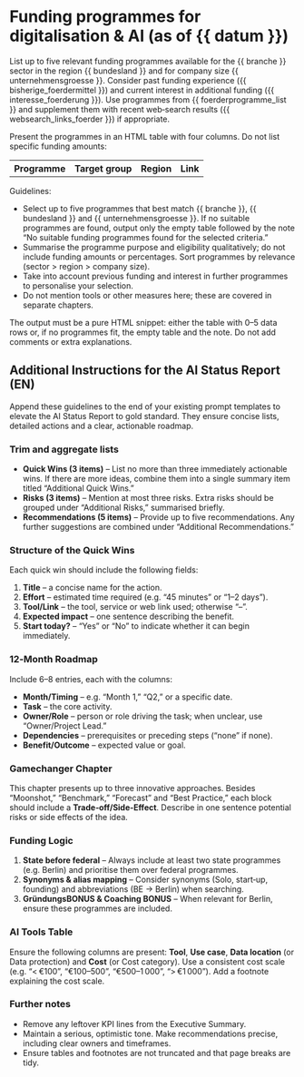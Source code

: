 # Funding programmes for digitalisation & AI (as of {{ datum }})

List up to five relevant funding programmes available for the {{ branche }} sector in the region {{ bundesland }} and for company size {{ unternehmensgroesse }}. Consider past funding experience ({{ bisherige_foerdermittel }}) and current interest in additional funding ({{ interesse_foerderung }}). Use programmes from {{ foerderprogramme_list }} and supplement them with recent web‑search results ({{ websearch_links_foerder }}) if appropriate.

Present the programmes in an HTML table with four columns. Do not list specific funding amounts:

<table>
  <tr>
    <th>Programme</th>
    <th>Target group</th>
    <th>Region</th>
    <th>Link</th>
  </tr>
  <!-- list up to five programmes -->
</table>

Guidelines:

- Select up to five programmes that best match {{ branche }}, {{ bundesland }} and {{ unternehmensgroesse }}. If no suitable programmes are found, output only the empty table followed by the note “No suitable funding programmes found for the selected criteria.”
- Summarise the programme purpose and eligibility qualitatively; do not include funding amounts or percentages. Sort programmes by relevance (sector > region > company size).
- Take into account previous funding and interest in further programmes to personalise your selection.
- Do not mention tools or other measures here; these are covered in separate chapters.

The output must be a pure HTML snippet: either the table with 0–5 data rows or, if no programmes fit, the empty table and the note. Do not add comments or extra explanations.

## Additional Instructions for the AI Status Report (EN)

Append these guidelines to the end of your existing prompt templates to elevate the AI Status Report to gold standard. They ensure concise lists, detailed actions and a clear, actionable roadmap.

### Trim and aggregate lists

* **Quick Wins (3 items)** – List no more than three immediately actionable wins. If there are more ideas, combine them into a single summary item titled “Additional Quick Wins.”
* **Risks (3 items)** – Mention at most three risks. Extra risks should be grouped under “Additional Risks,” summarised briefly.
* **Recommendations (5 items)** – Provide up to five recommendations. Any further suggestions are combined under “Additional Recommendations.”

### Structure of the Quick Wins

Each quick win should include the following fields:

1. **Title** – a concise name for the action.
2. **Effort** – estimated time required (e.g. “45 minutes” or “1–2 days”).
3. **Tool/Link** – the tool, service or web link used; otherwise “–”.
4. **Expected impact** – one sentence describing the benefit.
5. **Start today?** – “Yes” or “No” to indicate whether it can begin immediately.

### 12‑Month Roadmap

Include 6–8 entries, each with the columns:

* **Month/Timing** – e.g. “Month 1,” “Q2,” or a specific date.
* **Task** – the core activity.
* **Owner/Role** – person or role driving the task; when unclear, use “Owner/Project Lead.”
* **Dependencies** – prerequisites or preceding steps (“none” if none).
* **Benefit/Outcome** – expected value or goal.

### Gamechanger Chapter

This chapter presents up to three innovative approaches. Besides “Moonshot,” “Benchmark,” “Forecast” and “Best Practice,” each block should include a **Trade‑off/Side‑Effect**. Describe in one sentence potential risks or side effects of the idea.

### Funding Logic

1. **State before federal** – Always include at least two state programmes (e.g. Berlin) and prioritise them over federal programmes.
2. **Synonyms & alias mapping** – Consider synonyms (Solo, start‑up, founding) and abbreviations (BE → Berlin) when searching.
3. **GründungsBONUS & Coaching BONUS** – When relevant for Berlin, ensure these programmes are included.

### AI Tools Table

Ensure the following columns are present: **Tool**, **Use case**, **Data location** (or Data protection) and **Cost** (or Cost category). Use a consistent cost scale (e.g. “< €100”, “€100–500”, “€500–1 000”, “> €1 000”). Add a footnote explaining the cost scale.

### Further notes

* Remove any leftover KPI lines from the Executive Summary.
* Maintain a serious, optimistic tone. Make recommendations precise, including clear owners and timeframes.
* Ensure tables and footnotes are not truncated and that page breaks are tidy.
